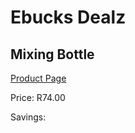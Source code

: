 
# Ebucks Dealz
## Mixing Bottle
[Product Page](https://www.ebucks.com/web/shop/productSelected.do?prodId=1200601344&catId=370101825)

Price: R74.00

Savings: 


	